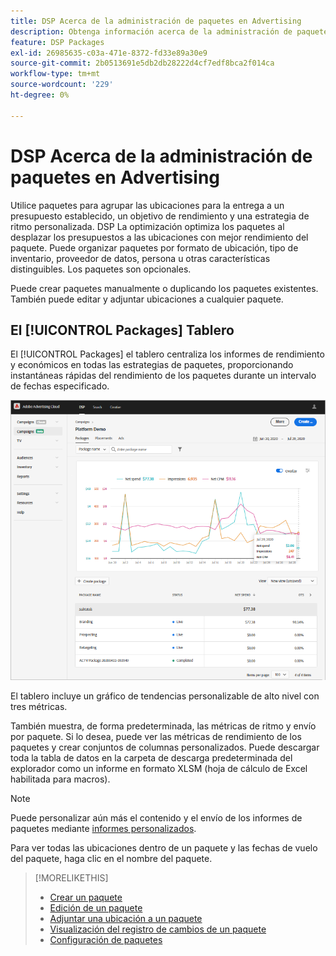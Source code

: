 ```yaml
---
title: DSP Acerca de la administración de paquetes en Advertising
description: Obtenga información acerca de la administración de paquetes.
feature: DSP Packages
exl-id: 26985635-c03a-471e-8372-fd33e89a30e9
source-git-commit: 2b0513691e5db2db28222d4cf7edf8bca2f014ca
workflow-type: tm+mt
source-wordcount: '229'
ht-degree: 0%

---
```


# DSP Acerca de la administración de paquetes en Advertising

Utilice paquetes para agrupar las ubicaciones para la entrega a un presupuesto establecido, un objetivo de rendimiento y una estrategia de ritmo personalizada. DSP La optimización optimiza los paquetes al desplazar los presupuestos a las ubicaciones con mejor rendimiento del paquete. Puede organizar paquetes por formato de ubicación, tipo de inventario, proveedor de datos, persona u otras características distinguibles. Los paquetes son opcionales.

Puede crear paquetes manualmente o duplicando los paquetes existentes. También puede editar y adjuntar ubicaciones a cualquier paquete.

## El [!UICONTROL Packages] Tablero

El [!UICONTROL Packages] el tablero centraliza los informes de rendimiento y económicos en todas las estrategias de paquetes, proporcionando instantáneas rápidas del rendimiento de los paquetes durante un intervalo de fechas especificado.

![Tablero de paquetes](/help/dsp/assets/package-dashboard.png)

El tablero incluye un gráfico de tendencias personalizable de alto nivel con tres métricas.

También muestra, de forma predeterminada, las métricas de ritmo y envío por paquete. Si lo desea, puede ver las métricas de rendimiento de los paquetes y crear conjuntos de columnas personalizados. Puede descargar toda la tabla de datos en la carpeta de descarga predeterminada del explorador como un informe en formato XLSM (hoja de cálculo de Excel habilitada para macros).

>[!NOTE]
>
>Puede personalizar aún más el contenido y el envío de los informes de paquetes mediante [informes personalizados](/help/dsp/reports/report-about.md).

Para ver todas las ubicaciones dentro de un paquete y las fechas de vuelo del paquete, haga clic en el nombre del paquete.

>[!MORELIKETHIS]
>
>* [Crear un paquete](package-create.md)
>* [Edición de un paquete](package-edit.md)
>* [Adjuntar una ubicación a un paquete](package-attach-placement.md)
>* [Visualización del registro de cambios de un paquete](package-change-log.md)
>* [Configuración de paquetes](package-settings.md)
